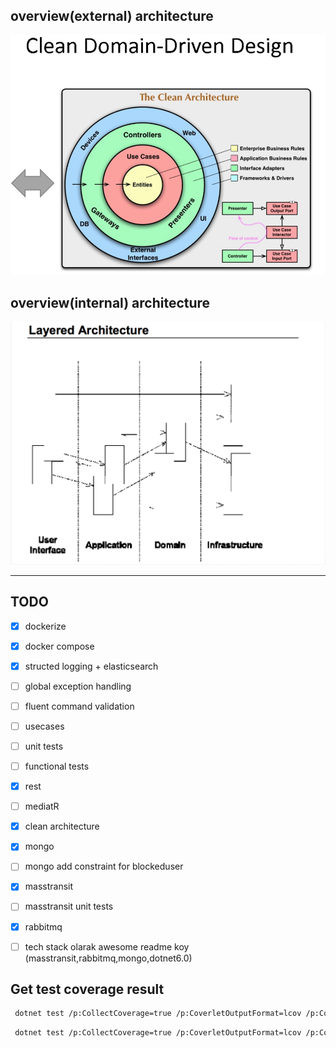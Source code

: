 ## overview(external) architecture
![Image alt text](./images/clean_ddd.png)

## overview(internal) architecture
![Image alt text](./images/clean_arch.png)

---


## TODO 

- [x] dockerize
- [x] docker compose
- [x] structed logging + elasticsearch
- [ ] global exception handling
- [ ] fluent command validation
- [ ] usecases
- [ ] unit tests
- [ ] functional tests
- [x] rest
- [ ] mediatR
- [x] clean architecture
- [x] mongo
- [ ] mongo add constraint for blockeduser
- [x] masstransit
- [ ] masstransit unit tests
- [x] rabbitmq
- [ ] tech stack olarak awesome readme koy (masstransit,rabbitmq,mongo,dotnet6.0)


## Get test coverage result

```sh
 dotnet test /p:CollectCoverage=true /p:CoverletOutputFormat=lcov /p:CoverletOutput=./lcov tests/MessageService.UnitTests/MessageService.UnitTests.csproj
```

```sh
 dotnet test /p:CollectCoverage=true /p:CoverletOutputFormat=lcov /p:CoverletOutput=./lcov tests/MessageService.FunctionalTests/MessageService.FunctionalTests.csproj
```